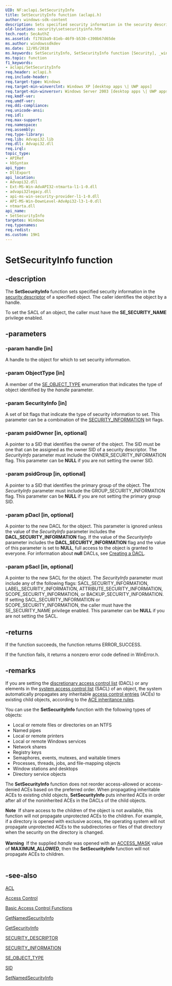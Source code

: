 ```yaml
---
UID: NF:aclapi.SetSecurityInfo
title: SetSecurityInfo function (aclapi.h)
author: windows-sdk-content
description: Sets specified security information in the security descriptor of a specified object. The caller identifies the object by a handle.
old-location: security\setsecurityinfo.htm
tech.root: SecAuthZ
ms.assetid: f1781ba9-81eb-46f9-b530-c390b67d65de
ms.author: windowssdkdev
ms.date: 12/05/2018
ms.keywords: SetSecurityInfo, SetSecurityInfo function [Security], _win32_setsecurityinfo, aclapi/SetSecurityInfo, security.setsecurityinfo
ms.topic: function
f1_keywords:
- aclapi/SetSecurityInfo
req.header: aclapi.h
req.include-header: 
req.target-type: Windows
req.target-min-winverclnt: Windows XP [desktop apps \| UWP apps]
req.target-min-winversvr: Windows Server 2003 [desktop apps \| UWP apps]
req.kmdf-ver: 
req.umdf-ver: 
req.ddi-compliance: 
req.unicode-ansi: 
req.idl: 
req.max-support: 
req.namespace: 
req.assembly: 
req.type-library: 
req.lib: Advapi32.lib
req.dll: Advapi32.dll
req.irql: 
topic_type:
- APIRef
- kbSyntax
api_type:
- DllExport
api_location:
- Advapi32.dll
- Ext-MS-Win-AdvAPI32-ntmarta-l1-1-0.dll
- advapi32legacy.dll
- api-ms-win-security-provider-l1-1-0.dll
- API-MS-Win-DownLevel-AdvApi32-l3-1-0.dll
- ntmarta.dll
api_name:
- SetSecurityInfo
targetos: Windows
req.typenames: 
req.redist: 
ms.custom: 19H1
---
```


# SetSecurityInfo function


## -description


The <b>SetSecurityInfo</b> function sets specified security information in the <a href="https://docs.microsoft.com/windows/desktop/SecGloss/s-gly">security descriptor</a> of a specified object. The caller identifies the object by a handle. 

To set the SACL of an object, the caller must have the <b>SE_SECURITY_NAME</b> privilege enabled.


## -parameters




### -param handle [in]

A handle to the object for which to set security information.


### -param ObjectType [in]

A member of the 
<a href="https://docs.microsoft.com/windows/desktop/api/accctrl/ne-accctrl-se_object_type">SE_OBJECT_TYPE</a> enumeration that indicates the type of object identified by the <i>handle</i> parameter.


### -param SecurityInfo [in]

A set of 
bit flags that indicate the type of security information to set. This parameter can be a combination of the 
<a href="https://docs.microsoft.com/windows/desktop/SecAuthZ/security-information">SECURITY_INFORMATION</a> bit flags.


### -param psidOwner [in, optional]

A pointer to a SID that identifies the owner of the object. The SID must be one that can be assigned as the owner SID of a security descriptor. The <i>SecurityInfo</i> parameter must include the OWNER_SECURITY_INFORMATION flag. This parameter can be <b>NULL</b> if you are not setting the owner SID.


### -param psidGroup [in, optional]

A pointer to a SID that identifies the primary group of the object. The <i>SecurityInfo</i> parameter must include the GROUP_SECURITY_INFORMATION flag. This parameter can be <b>NULL</b> if you are not setting the primary group SID.


### -param pDacl [in, optional]

A pointer to the new DACL for the object. This parameter is ignored unless the value of the <i>SecurityInfo</i> parameter includes the <b>DACL_SECURITY_INFORMATION</b> flag.  If the value of the <i>SecurityInfo</i> parameter includes the <b>DACL_SECURITY_INFORMATION</b> flag and the value of this parameter is set to <b>NULL</b>, full access to the object is granted to everyone. For information about <b>null</b> DACLs, see <a href="https://docs.microsoft.com/windows/desktop/SecBP/creating-a-dacl">Creating a DACL</a>.


### -param pSacl [in, optional]

A pointer to the new SACL for the object. The <i>SecurityInfo</i> parameter must include any of the following flags: SACL_SECURITY_INFORMATION, LABEL_SECURITY_INFORMATION, ATTRIBUTE_SECURITY_INFORMATION, SCOPE_SECURITY_INFORMATION, or BACKUP_SECURITY_INFORMATION. If setting SACL_SECURITY_INFORMATION or SCOPE_SECURITY_INFORMATION, the caller must have the SE_SECURITY_NAME privilege enabled. This parameter can be <b>NULL</b> if you are not setting the SACL.


## -returns



If the function succeeds, the function returns ERROR_SUCCESS.

If the function fails, it returns a nonzero error code defined in WinError.h.




## -remarks



If you are setting the <a href="https://docs.microsoft.com/windows/desktop/SecGloss/d-gly">discretionary access control list</a> (DACL) or any elements in the <a href="https://docs.microsoft.com/windows/desktop/SecGloss/s-gly">system access control list</a> (SACL) of an object, the system automatically propagates any inheritable <a href="https://docs.microsoft.com/windows/desktop/SecGloss/a-gly">access control entries</a> (ACEs) to existing child objects, according to the 
<a href="https://docs.microsoft.com/windows/desktop/SecAuthZ/ace-inheritance-rules">ACE inheritance rules</a>.


You can use the <b>SetSecurityInfo</b> function with the following types of objects:

<ul>
<li>Local or remote files or directories on an NTFS</li>
<li>Named pipes</li>
<li>Local or remote printers</li>
<li>Local or remote Windows services</li>
<li>Network shares</li>
<li>Registry keys</li>
<li>Semaphores, events, mutexes, and waitable timers</li>
<li>Processes, threads, jobs, and file-mapping objects</li>
<li>Window stations and desktops</li>
<li>Directory service objects</li>
</ul>


The <b>SetSecurityInfo</b> function does not reorder access-allowed or access-denied ACEs based on the preferred order. When propagating inheritable ACEs to existing child objects, <b>SetSecurityInfo</b> puts inherited ACEs in order after all of the noninherited ACEs in the DACLs of the child objects.

<div class="alert"><b>Note</b>  If share access to the children of the object is not available, this function will not propagate unprotected ACEs to the children. For example, if a directory is opened with exclusive access, the operating system will not propagate unprotected ACEs to the subdirectories or files of that directory when the security on the directory is changed.</div>
<div> </div>
<div class="alert"><b>Warning</b>  If the supplied <i>handle</i> was opened with an <a href="https://docs.microsoft.com/windows/desktop/SecAuthZ/access-mask">ACCESS_MASK</a> value of <b>MAXIMUM_ALLOWED</b>, then the <b>SetSecurityInfo</b> function will not propagate ACEs to children.</div>
<div> </div>



## -see-also




<a href="https://docs.microsoft.com/windows/desktop/api/winnt/ns-winnt-acl">ACL</a>



<a href="https://docs.microsoft.com/windows/desktop/SecAuthZ/access-control">Access Control</a>



<a href="https://docs.microsoft.com/windows/desktop/SecAuthZ/authorization-functions">Basic Access Control Functions</a>



<a href="https://docs.microsoft.com/windows/desktop/api/aclapi/nf-aclapi-getnamedsecurityinfoa">GetNamedSecurityInfo</a>



<a href="https://docs.microsoft.com/windows/desktop/api/aclapi/nf-aclapi-getsecurityinfo">GetSecurityInfo</a>



<a href="https://docs.microsoft.com/windows/desktop/api/winnt/ns-winnt-security_descriptor">SECURITY_DESCRIPTOR</a>



<a href="https://docs.microsoft.com/windows/desktop/SecAuthZ/security-information">SECURITY_INFORMATION</a>



<a href="https://docs.microsoft.com/windows/desktop/api/accctrl/ne-accctrl-se_object_type">SE_OBJECT_TYPE</a>



<a href="https://docs.microsoft.com/windows/desktop/api/winnt/ns-winnt-sid">SID</a>



<a href="https://docs.microsoft.com/windows/desktop/api/aclapi/nf-aclapi-setnamedsecurityinfoa">SetNamedSecurityInfo</a>
 

 

